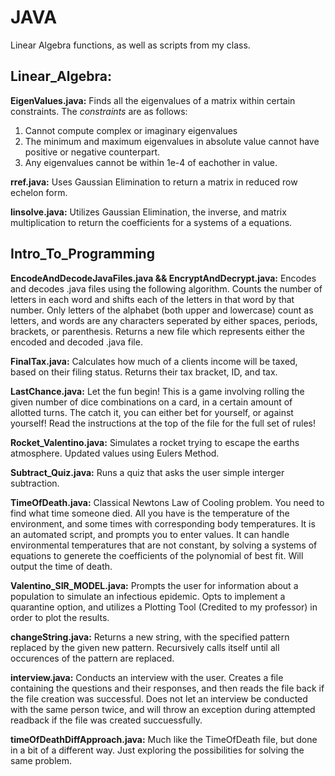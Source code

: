 # JAVA
Linear Algebra functions, as well as scripts from my class.

## Linear_Algebra:
**EigenValues.java:** Finds all the eigenvalues of a matrix within certain constraints. The *constraints* are as follows:
1. Cannot compute complex or imaginary eigenvalues
2. The minimum and maximum eigenvalues in absolute value cannot have positive or negative counterpart.
3. Any eigenvalues cannot be within 1e-4 of eachother in value.

**rref.java:** Uses Gaussian Elimination to return a matrix in reduced row echelon form.

**linsolve.java:** Utilizes Gaussian Elimination, the inverse, and matrix multiplication to return the coefficients for a systems of a equations.

## Intro_To_Programming
**EncodeAndDecodeJavaFiles.java && EncryptAndDecrypt.java:** Encodes and decodes .java files using the following algorithm. Counts the number of letters in each word and shifts each of the letters in that word by that number. Only letters of the alphabet (both upper and lowercase) count as letters, and words are any characters seperated by either spaces, periods, brackets, or parenthesis. Returns a new file which represents either the encoded and decoded .java file.

**FinalTax.java:** Calculates how much of a clients income will be taxed, based on their filing status. Returns their tax bracket, ID, and tax.

**LastChance.java:** Let the fun begin! This is a game involving rolling the given number of dice combinations on a card, in a certain amount of allotted turns. The catch it, you can either bet for yourself, or against yourself! Read the instructions at the top of the file for the full set of rules!

**Rocket_Valentino.java:** Simulates a rocket trying to escape the earths atmosphere. Updated values using Eulers Method.

**Subtract_Quiz.java:** Runs a quiz that asks the user simple interger subtraction.

**TimeOfDeath.java:** Classical Newtons Law of Cooling problem. You need to find what time someone died. All you have is the temperature of the environment, and some times with corresponding body temperatures. It is an automated script, and prompts you to enter values. It can handle environmental temperatures that are not constant, by solving a systems of equations to generete the coefficients of the polynomial of best fit. Will output the time of death.

**Valentino_SIR_MODEL.java:** Prompts the user for information about a population to simulate an infectious epidemic. Opts to implement a quarantine option, and utilizes a Plotting Tool (Credited to my professor) in order to plot the results.

**changeString.java:** Returns a new string, with the specified pattern replaced by the given new pattern. Recursively calls itself until all occurences of the pattern are replaced. 

**interview.java:** Conducts an interview with the user. Creates a file containing the questions and their responses, and then reads the file back if the file creation was successful. Does not let an interview be conducted with the same person twice, and will throw an exception during attempted readback if the file was created succuessfully. 

**timeOfDeathDiffApproach.java:** Much like the TimeOfDeath file, but done in a bit of a different way. Just exploring the possibilities for solving the same problem.
